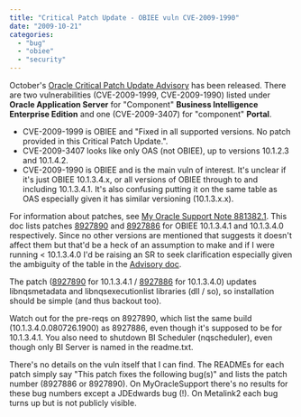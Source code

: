 ```yaml
---
title: "Critical Patch Update - OBIEE vuln CVE-2009-1990"
date: "2009-10-21"
categories: 
  - "bug"
  - "obiee"
  - "security"
---
```


October's [Oracle Critical Patch Update Advisory](http://www.oracle.com/technology/deploy/security/critical-patch-updates/cpuoct2009.html) has been released. There are two vulnerabilities (CVE-2009-1999, CVE-2009-1990) listed under **Oracle Application Server** for "Component" **Business Intelligence Enterprise Edition** and one (CVE-2009-3407) for "component" **Portal**.

- CVE-2009-1999 is OBIEE and "Fixed in all supported versions. No patch provided in this Critical Patch Update.".
- CVE-2009-3407 looks like only OAS (not OBIEE), up to versions 10.1.2.3 and 10.1.4.2.
- CVE-2009-1990 is OBIEE and is the main vuln of interest. It's unclear if it's just OBIEE 10.1.3.4.x, or all versions of OBIEE through to and including 10.1.3.4.1. It's also confusing putting it on the same table as OAS especially given it has similar versioning (10.1.3.x.x).

For information about patches, see [My Oracle Support Note 881382.1](http://metalink.oracle.com/metalink/plsql/ml2_documents.showDocument?p_database_id=NOT&p_id=881382.1#AS_on_request). This doc lists patches [8927890](http://updates.oracle.com/ARULink/PatchDetails/process_form?patch_num=8927890) and [8927886](http://updates.oracle.com/ARULink/PatchDetails/process_form?patch_num=8927886) for OBIEE 10.1.3.4.1 and 10.1.3.4.0 respectively. Since no other versions are mentioned that suggests it doesn't affect them but that'd be a heck of an assumption to make and if I were running < 10.1.3.4.0 I'd be raising an SR to seek clarification especially given the ambiguity of the table in the [Advisory doc](http://www.oracle.com/technology/deploy/security/critical-patch-updates/cpuoct2009.html#AppendixOAS).

The patch ([8927890](http://updates.oracle.com/ARULink/PatchDetails/process_form?patch_num=8927890) for 10.1.3.4.1 / [8927886](http://updates.oracle.com/ARULink/PatchDetails/process_form?patch_num=8927886) for 10.1.3.4.0) updates libnqsmetadata and libnqsexecutionlist libraries (dll / so), so installation should be simple (and thus backout too).

Watch out for the pre-reqs on 8927890, which list the same build (10.1.3.4.0.080726.1900) as 8927886, even though it's supposed to be for 10.1.3.4.1. You also need to shutdown BI Scheduler (nqscheduler), even though only BI Server is named in the readme.txt.

There's no details on the vuln itself that I can find. The READMEs for each patch simply say "This patch fixes the following bug(s)" and lists the patch number (8927886 or 8927890). On MyOracleSupport there's no results for these bug numbers except a JDEdwards bug (!). On Metalink2 each bug turns up but is not publicly visible.
